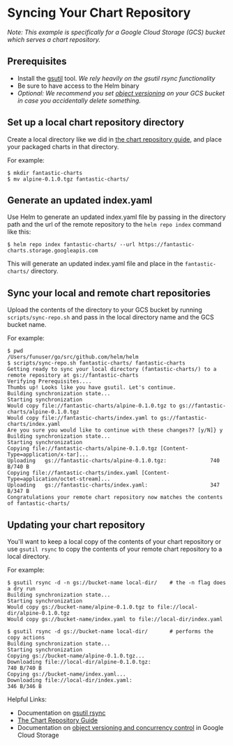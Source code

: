 # Syncing Your Chart Repository
*Note: This example is specifically for a Google Cloud Storage (GCS) bucket which serves a chart repository.*

## Prerequisites
* Install the [gsutil](https://cloud.google.com/storage/docs/gsutil) tool. *We rely heavily on the gsutil rsync functionality*
* Be sure to have access to the Helm binary
* _Optional: We recommend you set [object versioning](https://cloud.google.com/storage/docs/gsutil/addlhelp/ObjectVersioningandConcurrencyControl#top_of_page) on your GCS bucket in case you accidentally delete something._

## Set up a local chart repository directory
Create a local directory like we did in [the chart repository guide](chart_repository.md), and place your packaged charts in that directory.

For example:
```console
$ mkdir fantastic-charts
$ mv alpine-0.1.0.tgz fantastic-charts/
```

## Generate an updated index.yaml
Use Helm to generate an updated index.yaml file by passing in the directory path and the url of the remote repository to the `helm repo index` command like this:

```console
$ helm repo index fantastic-charts/ --url https://fantastic-charts.storage.googleapis.com
```
This will generate an updated index.yaml file and place in the `fantastic-charts/` directory.

## Sync your local and remote chart repositories
Upload the contents of the directory to your GCS bucket by running `scripts/sync-repo.sh` and pass in the local directory name and the GCS bucket name.

For example:
```console
$ pwd
/Users/funuser/go/src/github.com/helm/helm
$ scripts/sync-repo.sh fantastic-charts/ fantastic-charts
Getting ready to sync your local directory (fantastic-charts/) to a remote repository at gs://fantastic-charts
Verifying Prerequisites....
Thumbs up! Looks like you have gsutil. Let's continue.
Building synchronization state...
Starting synchronization
Would copy file://fantastic-charts/alpine-0.1.0.tgz to gs://fantastic-charts/alpine-0.1.0.tgz
Would copy file://fantastic-charts/index.yaml to gs://fantastic-charts/index.yaml
Are you sure you would like to continue with these changes?? [y/N]} y
Building synchronization state...
Starting synchronization
Copying file://fantastic-charts/alpine-0.1.0.tgz [Content-Type=application/x-tar]...
Uploading   gs://fantastic-charts/alpine-0.1.0.tgz:              740 B/740 B
Copying file://fantastic-charts/index.yaml [Content-Type=application/octet-stream]...
Uploading   gs://fantastic-charts/index.yaml:                    347 B/347 B
Congratulations your remote chart repository now matches the contents of fantastic-charts/
```
## Updating your chart repository
You'll want to keep a local copy of the contents of your chart repository or use `gsutil rsync` to copy the contents of your remote chart repository to a local directory.

For example:
```console
$ gsutil rsync -d -n gs://bucket-name local-dir/    # the -n flag does a dry run
Building synchronization state...
Starting synchronization
Would copy gs://bucket-name/alpine-0.1.0.tgz to file://local-dir/alpine-0.1.0.tgz
Would copy gs://bucket-name/index.yaml to file://local-dir/index.yaml

$ gsutil rsync -d gs://bucket-name local-dir/       # performs the copy actions
Building synchronization state...
Starting synchronization
Copying gs://bucket-name/alpine-0.1.0.tgz...
Downloading file://local-dir/alpine-0.1.0.tgz:                        740 B/740 B
Copying gs://bucket-name/index.yaml...
Downloading file://local-dir/index.yaml:                              346 B/346 B
```


Helpful Links:
* Documentation on [gsutil rsync](https://cloud.google.com/storage/docs/gsutil/commands/rsync#description)
* [The Chart Repository Guide](chart_repository.md)
* Documentation on [object versioning and concurrency control](https://cloud.google.com/storage/docs/gsutil/addlhelp/ObjectVersioningandConcurrencyControl#overview) in Google Cloud Storage
